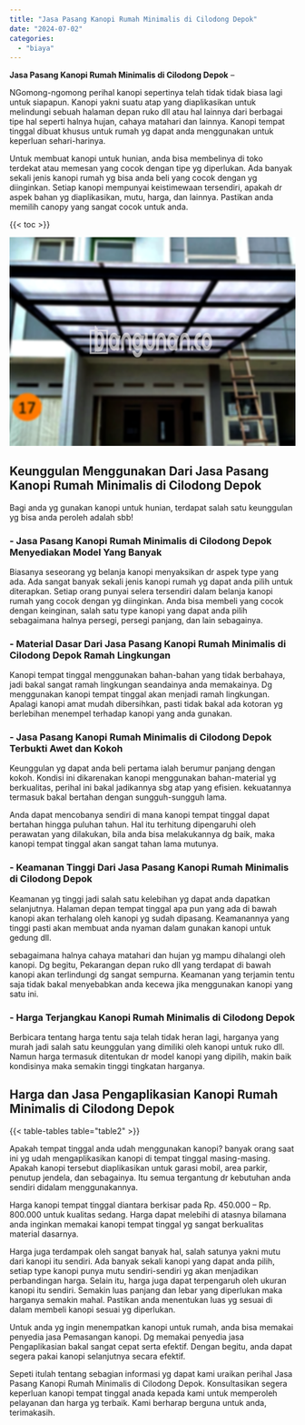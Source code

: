 ```yaml
---
title: "Jasa Pasang Kanopi Rumah Minimalis di Cilodong Depok"
date: "2024-07-02"
categories: 
  - "biaya"
---
```


**Jasa Pasang Kanopi Rumah Minimalis di Cilodong Depok** –

NGomong-ngomong perihal kanopi sepertinya telah tidak tidak biasa lagi untuk siapapun. Kanopi yakni suatu atap yang diaplikasikan untuk melindungi sebuah halaman depan ruko dll atau hal lainnya dari berbagai tipe hal seperti halnya hujan, cahaya matahari dan lainnya. Kanopi tempat tinggal dibuat khusus untuk rumah yg dapat anda menggunakan untuk keperluan sehari-harinya.

Untuk membuat kanopi untuk hunian, anda bisa membelinya di toko terdekat atau memesan yang cocok dengan tipe yg diperlukan. Ada banyak sekali jenis kanopi rumah yg bisa anda beli yang cocok dengan yg diinginkan. Setiap kanopi mempunyai keistimewaan tersendiri, apakah dr aspek bahan yg diaplikasikan, mutu, harga, dan lainnya. Pastikan anda memilih canopy yang sangat cocok untuk anda.

{{< toc >}}

![Jasa Pasang Kanopi Rumah Minimalis di Cilodong Depok](/images/harga-kanopi-minimalis-58.png)

## Keunggulan Menggunakan Dari Jasa Pasang Kanopi Rumah Minimalis di Cilodong Depok

Bagi anda yg gunakan kanopi untuk hunian, terdapat salah satu keunggulan yg bisa anda peroleh adalah sbb!

### \- Jasa Pasang Kanopi Rumah Minimalis di Cilodong Depok Menyediakan Model Yang Banyak

Biasanya seseorang yg belanja kanopi menyaksikan dr aspek type yang ada. Ada sangat banyak sekali jenis kanopi rumah yg dapat anda pilih untuk diterapkan. Setiap orang punyai selera tersendiri dalam belanja kanopi rumah yang cocok dengan yg diinginkan. Anda bisa membeli yang cocok dengan keinginan, salah satu type kanopi yang dapat anda pilih sebagaimana halnya persegi, persegi panjang, dan lain sebagainya.

### \- Material Dasar Dari Jasa Pasang Kanopi Rumah Minimalis di Cilodong Depok Ramah Lingkungan

Kanopi tempat tinggal menggunakan bahan-bahan yang tidak berbahaya, jadi bakal sangat ramah lingkungan seandainya anda memakainya. Dg menggunakan kanopi tempat tinggal akan menjadi ramah lingkungan. Apalagi kanopi amat mudah dibersihkan, pasti tidak bakal ada kotoran yg berlebihan menempel terhadap kanopi yang anda gunakan.

### \- Jasa Pasang Kanopi Rumah Minimalis di Cilodong Depok Terbukti Awet dan Kokoh

Keunggulan yg dapat anda beli pertama ialah berumur panjang dengan kokoh. Kondisi ini dikarenakan kanopi menggunakan bahan-material yg berkualitas, perihal ini bakal jadikannya sbg atap yang efisien. kekuatannya termasuk bakal bertahan dengan sungguh-sungguh lama.

Anda dapat mencobanya sendiri di mana kanopi tempat tinggal dapat bertahan hingga puluhan tahun. Hal itu terhitung dipengaruhi oleh perawatan yang dilakukan, bila anda bisa melakukannya dg baik, maka kanopi tempat tinggal akan sangat tahan lama mutunya.

### \- Keamanan Tinggi Dari Jasa Pasang Kanopi Rumah Minimalis di Cilodong Depok

Keamanan yg tinggi jadi salah satu kelebihan yg dapat anda dapatkan selanjutnya. Halaman depan tempat tinggal apa pun yang ada di bawah kanopi akan terhalang oleh kanopi yg sudah dipasang. Keamanannya yang tinggi pasti akan membuat anda nyaman dalam gunakan kanopi untuk gedung dll.

sebagaimana halnya cahaya matahari dan hujan yg mampu dihalangi oleh kanopi. Dg begitu, Pekarangan depan ruko dll yang terdapat di bawah kanopi akan terlindungi dg sangat sempurna. Keamanan yang terjamin tentu saja tidak bakal menyebabkan anda kecewa jika menggunakan kanopi yang satu ini.

### \- Harga Terjangkau Kanopi Rumah Minimalis di Cilodong Depok

Berbicara tentang harga tentu saja telah tidak heran lagi, harganya yang murah jadi salah satu keunggulan yang dimiliki oleh kanopi untuk ruko dll. Namun harga termasuk ditentukan dr model kanopi yang dipilih, makin baik kondisinya maka semakin tinggi tingkatan harganya.

## Harga dan Jasa Pengaplikasian Kanopi Rumah Minimalis di Cilodong Depok

{{< table-tables table="table2" >}}

Apakah tempat tinggal anda udah menggunakan kanopi? banyak orang saat ini yg udah mengaplikasikan kanopi di tempat tinggal masing-masing. Apakah kanopi tersebut diaplikasikan untuk garasi mobil, area parkir, penutup jendela, dan sebagainya. Itu semua tergantung dr kebutuhan anda sendiri didalam menggunakannya.

Harga kanopi tempat tinggal diantara berkisar pada Rp. 450.000 – Rp. 800.000 untuk kualitas sedang. Harga dapat melebihi di atasnya bilamana anda inginkan memakai kanopi tempat tinggal yg sangat berkualitas material dasarnya.

Harga juga terdampak oleh sangat banyak hal, salah satunya yakni mutu dari kanopi itu sendiri. Ada banyak sekali kanopi yang dapat anda pilih, setiap type kanopi punya mutu sendiri-sendiri yg akan menjadikan perbandingan harga. Selain itu, harga juga dapat terpengaruh oleh ukuran kanopi itu sendiri. Semakin luas panjang dan lebar yang diperlukan maka harganya semakin mahal. Pastikan anda menentukan luas yg sesuai di dalam membeli kanopi sesuai yg diperlukan.

Untuk anda yg ingin menempatkan kanopi untuk rumah, anda bisa memakai penyedia jasa Pemasangan kanopi. Dg memakai penyedia jasa Pengaplikasian bakal sangat cepat serta efektif. Dengan begitu, anda dapat segera pakai kanopi selanjutnya secara efektif.

Sepeti itulah tentang sebagian informasi yg dapat kami uraikan perihal Jasa Pasang Kanopi Rumah Minimalis di Cilodong Depok. Konsultasikan segera keperluan kanopi tempat tinggal anada kepada kami untuk memperoleh pelayanan dan harga yg terbaik. Kami berharap berguna untuk anda, terimakasih.

